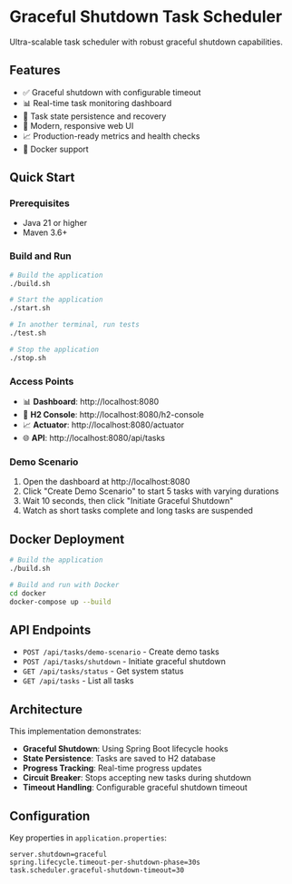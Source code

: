 # Graceful Shutdown Task Scheduler

Ultra-scalable task scheduler with robust graceful shutdown capabilities.

## Features

- ✅ Graceful shutdown with configurable timeout
- 📊 Real-time task monitoring dashboard
- 🔄 Task state persistence and recovery
- 🎯 Modern, responsive web UI
- 📈 Production-ready metrics and health checks
- 🐳 Docker support

## Quick Start

### Prerequisites
- Java 21 or higher
- Maven 3.6+

### Build and Run

```bash
# Build the application
./build.sh

# Start the application
./start.sh

# In another terminal, run tests
./test.sh

# Stop the application
./stop.sh
```

### Access Points

- 📊 **Dashboard**: http://localhost:8080
- 🔧 **H2 Console**: http://localhost:8080/h2-console
- 📈 **Actuator**: http://localhost:8080/actuator
- 🌐 **API**: http://localhost:8080/api/tasks

### Demo Scenario

1. Open the dashboard at http://localhost:8080
2. Click "Create Demo Scenario" to start 5 tasks with varying durations
3. Wait 10 seconds, then click "Initiate Graceful Shutdown"
4. Watch as short tasks complete and long tasks are suspended

## Docker Deployment

```bash
# Build the application
./build.sh

# Build and run with Docker
cd docker
docker-compose up --build
```

## API Endpoints

- `POST /api/tasks/demo-scenario` - Create demo tasks
- `POST /api/tasks/shutdown` - Initiate graceful shutdown
- `GET /api/tasks/status` - Get system status
- `GET /api/tasks` - List all tasks

## Architecture

This implementation demonstrates:
- **Graceful Shutdown**: Using Spring Boot lifecycle hooks
- **State Persistence**: Tasks are saved to H2 database
- **Progress Tracking**: Real-time progress updates
- **Circuit Breaker**: Stops accepting new tasks during shutdown
- **Timeout Handling**: Configurable graceful shutdown timeout

## Configuration

Key properties in `application.properties`:
```properties
server.shutdown=graceful
spring.lifecycle.timeout-per-shutdown-phase=30s
task.scheduler.graceful-shutdown-timeout=30
```
